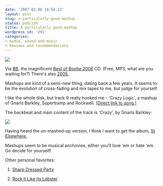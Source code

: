 ```yaml
---
date: '2007-02-08 19:58:23'
layout: post
slug: a-particularly-good-mashup
status: publish
title: A particularly good mashup
wordpress_id: '291'
categories:
- Audio, sound and music
- Reviews and recommendations
---
```



[
![](http://www.phfactor.net/wp-pics/BestOfBootie2006_CD.jpg)
](http://www.bootieusa.com/bestofbootie2006/)

Via [BB](http://boingboing.net/), the magnificent [Best of Bootie 2006](http://www.bootieusa.com/bestofbootie2006/) CD. (Free, MP3, what are you waiting for?) There's also [2005.](http://www.bootiesf.com/bestofbootie_2005)

Mashups are kind of a semi-new thing, dating back a few years. It seems to be the evolution of cross-fading and mix tapes to me, but judge for yourself. 

I like the whole disk, but track 9 really hooked me - 'Crazy Logic', a mashup of Gnarls Barkley, Supertramp and Rockwell. [(Direct link to song.)](http://images.davyn.multiply.com/song/1/59/full/U2FsdGVkX18ExsKC4ImPPt8OMo1UKPu6mKDfAjDB7Tir56JpDzHCEg==/09%20-%20Arty%20Fufkin%20-%20Crazy%20Logic.mp3)

The backbeat and main content of the track is 'Crazy', by Gnarls Barkley:


[
![](http://www.phfactor.net/wp-pics/gnarls.jpg)
](http://allmusic.com/cg/amg.dll?p=amg&sql=10:lztxlfaedcqr)

Having heard the un-mashed-up version, I think I want to get the album, [St Elsewhere.](http://allmusic.com/cg/amg.dll?p=amg&sql=10:lztxlfaedcqr)

Mashups seem to be musical anchovies, either you'll love 'em or hate 'em. Go decide for yourself!

Other personal favorites: 




  1. [Sharp Dressed Party](http://viprhealthcare.typepad.com/mashup_of_the_week_podcas/2005/03/this_mash_rocks.html)

  2. [Rock it Like its Lobster](http://webjay.org/iteminfo/779371/386fceb85de886f472f2755e16fb42a4)




